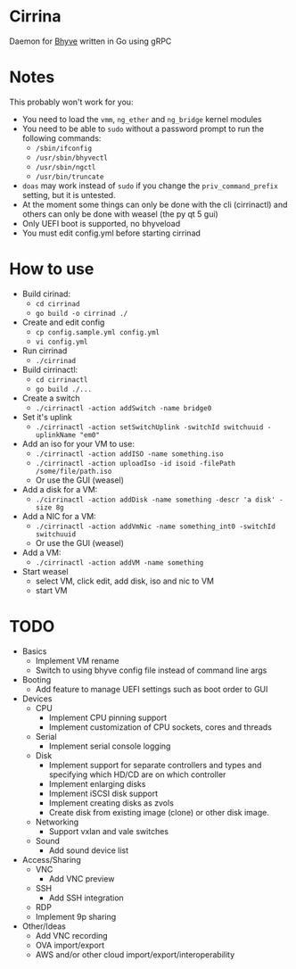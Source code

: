 # Cirrina

Daemon for [Bhyve](https://wiki.freebsd.org/bhyve) written in Go using gRPC

# Notes

This probably won't work for you:

* You need to load the `vmm`, `ng_ether` and `ng_bridge` kernel modules
* You need to be able to `sudo` without a password prompt to run the following commands:
  * `/sbin/ifconfig`
  * `/usr/sbin/bhyvectl`
  * `/usr/sbin/ngctl`
  * `/usr/bin/truncate`
* `doas` may work instead of `sudo` if you change the `priv_command_prefix` setting, but it is untested.
* At the moment some things can only be done with the cli (cirrinactl) and others can only be done with
  weasel (the py qt 5 gui)
* Only UEFI boot is supported, no bhyveload
* You must edit config.yml before starting cirrinad

# How to use

* Build cirinad:
  * `cd cirrinad`
  * `go build -o cirrinad ./`
* Create and edit config
  * `cp config.sample.yml config.yml`
  * `vi config.yml`
* Run cirrinad
  * `./cirrinad`
* Build cirrinactl:
  * `cd cirrinactl`
  * `go build ./...`
* Create a switch
  * `./cirrinactl -action addSwitch -name bridge0`
* Set it's uplink
  * `./cirrinactl -action setSwitchUplink -switchId switchuuid -uplinkName "em0"`
* Add an iso for your VM to use:
  * `./cirrinactl -action addISO -name something.iso`
  * `./cirrinactl -action uploadIso -id isoid -filePath /some/file/path.iso`
  * Or use the GUI (weasel)
* Add a disk for a VM:
  * `./cirrinactl -action addDisk -name something -descr 'a disk' -size 8g`
* Add a NIC for a VM:
  * `./cirrinactl -action addVmNic -name something_int0 -switchId switchuuid`
  * Or use the GUI (weasel)
* Add a VM:
  * `./cirrinactl -action addVM -name something`
* Start weasel
  * select VM, click edit, add disk, iso and nic to VM
  * start VM

# TODO

* Basics
  * Implement VM rename
  * Switch to using bhyve config file instead of command line args
* Booting
  * Add feature to manage UEFI settings such as boot order to GUI
* Devices
  * CPU
    * Implement CPU pinning support
    * Implement customization of CPU sockets, cores and threads
  * Serial
    * Implement serial console logging
  * Disk
    * Implement support for separate controllers and types and specifying which HD/CD are on which controller
    * Implement enlarging disks
    * Implement iSCSI disk support
    * Implement creating disks as zvols
    * Create disk from existing image (clone) or other disk image.
  * Networking
    * Support vxlan and vale switches
  * Sound
    * Add sound device list
* Access/Sharing
  * VNC
    * Add VNC preview
  * SSH
    * Add SSH integration
  * RDP
  * Implement 9p sharing
* Other/Ideas
  * Add VNC recording
  * OVA import/export
  * AWS and/or other cloud import/export/interoperability
